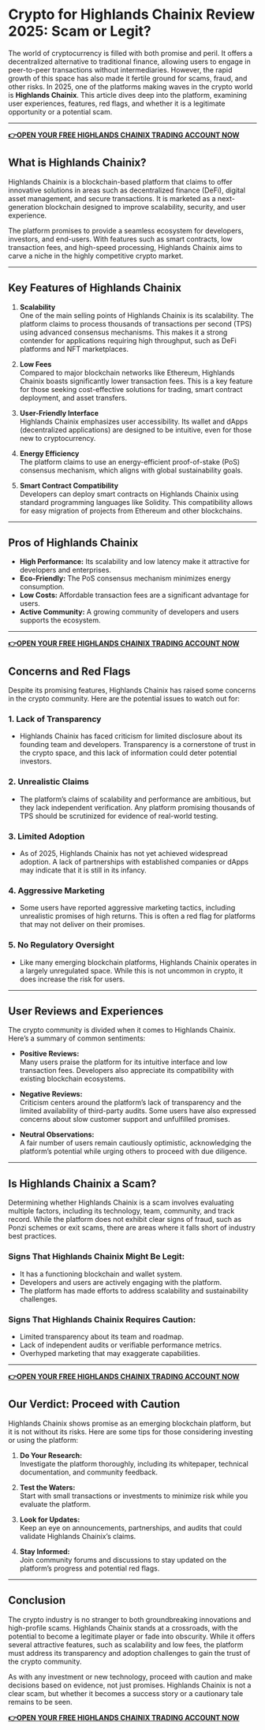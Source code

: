 # Crypto for Highlands Chainix Review 2025: Scam or Legit?

The world of cryptocurrency is filled with both promise and peril. It offers a decentralized alternative to traditional finance, allowing users to engage in peer-to-peer transactions without intermediaries. However, the rapid growth of this space has also made it fertile ground for scams, fraud, and other risks. In 2025, one of the platforms making waves in the crypto world is **Highlands Chainix**. This article dives deep into the platform, examining user experiences, features, red flags, and whether it is a legitimate opportunity or a potential scam.

---
**[👉OPEN YOUR FREE HIGHLANDS CHAINIX TRADING ACCOUNT NOW](https://www.cryptoalertscam.com/highlands-chainix-review/)**

## What is Highlands Chainix?

Highlands Chainix is a blockchain-based platform that claims to offer innovative solutions in areas such as decentralized finance (DeFi), digital asset management, and secure transactions. It is marketed as a next-generation blockchain designed to improve scalability, security, and user experience.

The platform promises to provide a seamless ecosystem for developers, investors, and end-users. With features such as smart contracts, low transaction fees, and high-speed processing, Highlands Chainix aims to carve a niche in the highly competitive crypto market.

---

## Key Features of Highlands Chainix

1. **Scalability**  
   One of the main selling points of Highlands Chainix is its scalability. The platform claims to process thousands of transactions per second (TPS) using advanced consensus mechanisms. This makes it a strong contender for applications requiring high throughput, such as DeFi platforms and NFT marketplaces.

2. **Low Fees**  
   Compared to major blockchain networks like Ethereum, Highlands Chainix boasts significantly lower transaction fees. This is a key feature for those seeking cost-effective solutions for trading, smart contract deployment, and asset transfers.

3. **User-Friendly Interface**  
   Highlands Chainix emphasizes user accessibility. Its wallet and dApps (decentralized applications) are designed to be intuitive, even for those new to cryptocurrency.

4. **Energy Efficiency**  
   The platform claims to use an energy-efficient proof-of-stake (PoS) consensus mechanism, which aligns with global sustainability goals.

5. **Smart Contract Compatibility**  
   Developers can deploy smart contracts on Highlands Chainix using standard programming languages like Solidity. This compatibility allows for easy migration of projects from Ethereum and other blockchains.

---

## Pros of Highlands Chainix

- **High Performance:** Its scalability and low latency make it attractive for developers and enterprises.
- **Eco-Friendly:** The PoS consensus mechanism minimizes energy consumption.
- **Low Costs:** Affordable transaction fees are a significant advantage for users.
- **Active Community:** A growing community of developers and users supports the ecosystem.

---

**[👉OPEN YOUR FREE HIGHLANDS CHAINIX TRADING ACCOUNT NOW](https://www.cryptoalertscam.com/highlands-chainix-review/)**

## Concerns and Red Flags

Despite its promising features, Highlands Chainix has raised some concerns in the crypto community. Here are the potential issues to watch out for:

### 1. **Lack of Transparency**  
   - Highlands Chainix has faced criticism for limited disclosure about its founding team and developers. Transparency is a cornerstone of trust in the crypto space, and this lack of information could deter potential investors.

### 2. **Unrealistic Claims**  
   - The platform’s claims of scalability and performance are ambitious, but they lack independent verification. Any platform promising thousands of TPS should be scrutinized for evidence of real-world testing.

### 3. **Limited Adoption**  
   - As of 2025, Highlands Chainix has not yet achieved widespread adoption. A lack of partnerships with established companies or dApps may indicate that it is still in its infancy.

### 4. **Aggressive Marketing**  
   - Some users have reported aggressive marketing tactics, including unrealistic promises of high returns. This is often a red flag for platforms that may not deliver on their promises.

### 5. **No Regulatory Oversight**  
   - Like many emerging blockchain platforms, Highlands Chainix operates in a largely unregulated space. While this is not uncommon in crypto, it does increase the risk for users.

---

## User Reviews and Experiences

The crypto community is divided when it comes to Highlands Chainix. Here’s a summary of common sentiments:

- **Positive Reviews:**  
  Many users praise the platform for its intuitive interface and low transaction fees. Developers also appreciate its compatibility with existing blockchain ecosystems.

- **Negative Reviews:**  
  Criticism centers around the platform’s lack of transparency and the limited availability of third-party audits. Some users have also expressed concerns about slow customer support and unfulfilled promises.

- **Neutral Observations:**  
  A fair number of users remain cautiously optimistic, acknowledging the platform’s potential while urging others to proceed with due diligence.

---

## Is Highlands Chainix a Scam?

Determining whether Highlands Chainix is a scam involves evaluating multiple factors, including its technology, team, community, and track record. While the platform does not exhibit clear signs of fraud, such as Ponzi schemes or exit scams, there are areas where it falls short of industry best practices.

### Signs That Highlands Chainix Might Be Legit:
- It has a functioning blockchain and wallet system.
- Developers and users are actively engaging with the platform.
- The platform has made efforts to address scalability and sustainability challenges.

### Signs That Highlands Chainix Requires Caution:
- Limited transparency about its team and roadmap.
- Lack of independent audits or verifiable performance metrics.
- Overhyped marketing that may exaggerate capabilities.

---

**[👉OPEN YOUR FREE HIGHLANDS CHAINIX TRADING ACCOUNT NOW](https://www.cryptoalertscam.com/highlands-chainix-review/)**

## Our Verdict: Proceed with Caution

Highlands Chainix shows promise as an emerging blockchain platform, but it is not without its risks. Here are some tips for those considering investing or using the platform:

1. **Do Your Research:**  
   Investigate the platform thoroughly, including its whitepaper, technical documentation, and community feedback.

2. **Test the Waters:**  
   Start with small transactions or investments to minimize risk while you evaluate the platform.

3. **Look for Updates:**  
   Keep an eye on announcements, partnerships, and audits that could validate Highlands Chainix’s claims.

4. **Stay Informed:**  
   Join community forums and discussions to stay updated on the platform’s progress and potential red flags.

---

## Conclusion

The crypto industry is no stranger to both groundbreaking innovations and high-profile scams. Highlands Chainix stands at a crossroads, with the potential to become a legitimate player or fade into obscurity. While it offers several attractive features, such as scalability and low fees, the platform must address its transparency and adoption challenges to gain the trust of the crypto community.

As with any investment or new technology, proceed with caution and make decisions based on evidence, not just promises. Highlands Chainix is not a clear scam, but whether it becomes a success story or a cautionary tale remains to be seen.

**[👉OPEN YOUR FREE HIGHLANDS CHAINIX TRADING ACCOUNT NOW](https://www.cryptoalertscam.com/highlands-chainix-review/)**
